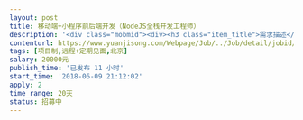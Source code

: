 ```yaml
---                
layout: post       
title: 移动端+小程序前后端开发（NodeJS全栈开发工程师）           
description: '<div class="mobmid"><div><h3 class="item_title">需求描述</h3><p>1. 已有原型，页面大约20个，一个教育直播类的网校； <br/>2. 移动端需要原生+H5混合开发；<br/>3. 前端用H5+JS，后端用Node.js；<br/>4.使用react组件开发；<br/>5. 包括移动端+小程序；<br/>5. 三周时间完成</p></div><!--info end--></div>'     
contenturl: https://www.yuanjisong.com/Webpage/Job/../Job/detail/jobid/101555      
tags: [项目制,远程+定期见面,北京]            
salary: 20000元          
publish_time: '已发布 11 小时'         
start_time: '2018-06-09 21:12:02'           
apply: 2                   
time_range: 20天              
status: 招募中                  
---                 
```

